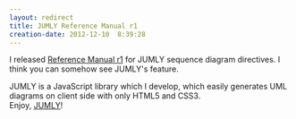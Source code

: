 ```yaml
---
layout: redirect
title: JUMLY Reference Manual r1
creation-date: 2012-12-10  8:39:28
---
```

I released [Reference Manual r1](http://jumly.herokuapp.com/reference) for JUMLY sequence diagram directives.
I think you can somehow see JUMLY's feature.

JUMLY is a JavaScript library which I develop, which easily generates UML diagrams on client side with only HTML5 and CSS3.  
Enjoy, [JUMLY](http://jumly.herokuapp.com/)!

